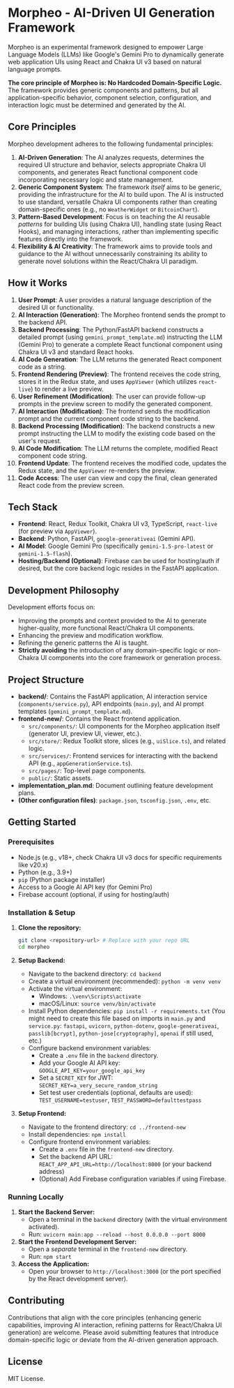 # Morpheo - AI-Driven UI Generation Framework

Morpheo is an experimental framework designed to empower Large Language Models (LLMs) like Google's Gemini Pro to dynamically generate web application UIs using React and Chakra UI v3 based on natural language prompts.

**The core principle of Morpheo is: No Hardcoded Domain-Specific Logic.** The framework provides generic components and patterns, but all application-specific behavior, component selection, configuration, and interaction logic must be determined and generated by the AI.

## Core Principles

Morpheo development adheres to the following fundamental principles:

1.  **AI-Driven Generation**: The AI analyzes requests, determines the required UI structure and behavior, selects appropriate Chakra UI components, and generates React functional component code incorporating necessary logic and state management.
2.  **Generic Component System**: The framework *itself* aims to be generic, providing the infrastructure for the AI to build upon. The AI is instructed to use standard, versatile Chakra UI components rather than creating domain-specific ones (e.g., no `WeatherWidget` or `BitcoinChart`).
3.  **Pattern-Based Development**: Focus is on teaching the AI reusable *patterns* for building UIs (using Chakra UI), handling state (using React Hooks), and managing interactions, rather than implementing specific features directly into the framework.
4.  **Flexibility & AI Creativity**: The framework aims to provide tools and guidance to the AI without unnecessarily constraining its ability to generate novel solutions within the React/Chakra UI paradigm.

## How it Works

1.  **User Prompt**: A user provides a natural language description of the desired UI or functionality.
2.  **AI Interaction (Generation)**: The Morpheo frontend sends the prompt to the backend API.
3.  **Backend Processing**: The Python/FastAPI backend constructs a detailed prompt (using `gemini_prompt_template.md`) instructing the LLM (Gemini Pro) to generate a complete React functional component using Chakra UI v3 and standard React hooks.
4.  **AI Code Generation**: The LLM returns the generated React component code as a string.
5.  **Frontend Rendering (Preview)**: The frontend receives the code string, stores it in the Redux state, and uses `AppViewer` (which utilizes `react-live`) to render a live preview.
6.  **User Refinement (Modification)**: The user can provide follow-up prompts in the preview screen to modify the generated component.
7.  **AI Interaction (Modification)**: The frontend sends the modification prompt and the current component code string to the backend.
8.  **Backend Processing (Modification)**: The backend constructs a new prompt instructing the LLM to modify the existing code based on the user's request.
9.  **AI Code Modification**: The LLM returns the complete, modified React component code string.
10. **Frontend Update**: The frontend receives the modified code, updates the Redux state, and the `AppViewer` re-renders the preview.
11. **Code Access**: The user can view and copy the final, clean generated React code from the preview screen.

## Tech Stack

*   **Frontend**: React, Redux Toolkit, Chakra UI v3, TypeScript, `react-live` (for preview via `AppViewer`).
*   **Backend**: Python, FastAPI, `google-generativeai` (Gemini API).
*   **AI Model**: Google Gemini Pro (specifically `gemini-1.5-pro-latest` or `gemini-1.5-flash`).
*   **Hosting/Backend (Optional)**: Firebase can be used for hosting/auth if desired, but the core backend logic resides in the FastAPI application.

## Development Philosophy

Development efforts focus on:

*   Improving the prompts and context provided to the AI to generate higher-quality, more functional React/Chakra UI components.
*   Enhancing the preview and modification workflow.
*   Refining the generic patterns the AI is taught.
*   **Strictly avoiding** the introduction of any domain-specific logic or non-Chakra UI components into the core framework or generation process.

## Project Structure

*   **backend/**: Contains the FastAPI application, AI interaction service (`components/service.py`), API endpoints (`main.py`), and AI prompt templates (`gemini_prompt_template.md`).
*   **frontend-new/**: Contains the React frontend application.
    *   `src/components/`: UI components for the Morpheo application itself (generator UI, preview UI, viewer, etc.).
    *   `src/store/`: Redux Toolkit store, slices (e.g., `uiSlice.ts`), and related logic.
    *   `src/services/`: Frontend services for interacting with the backend API (e.g., `appGenerationService.ts`).
    *   `src/pages/`: Top-level page components.
    *   `public/`: Static assets.
*   **implementation_plan.md**: Document outlining feature development plans.
*   **(Other configuration files)**: `package.json`, `tsconfig.json`, `.env`, etc.

## Getting Started

### Prerequisites

*   Node.js (e.g., v18+, check Chakra UI v3 docs for specific requirements like v20.x)
*   Python (e.g., 3.9+)
*   `pip` (Python package installer)
*   Access to a Google AI API key (for Gemini Pro)
*   Firebase account (optional, if using for hosting/auth)

### Installation & Setup

1.  **Clone the repository:**
    ```bash
    git clone <repository-url> # Replace with your repo URL
    cd morpheo
    ```
2.  **Setup Backend:**
    *   Navigate to the backend directory: `cd backend`
    *   Create a virtual environment (recommended): `python -m venv venv`
    *   Activate the virtual environment:
        *   Windows: `.\venv\Scripts\activate`
        *   macOS/Linux: `source venv/bin/activate`
    *   Install Python dependencies: `pip install -r requirements.txt` (You might need to create this file based on imports in `main.py` and `service.py`: `fastapi`, `uvicorn`, `python-dotenv`, `google-generativeai`, `passlib[bcrypt]`, `python-jose[cryptography]`, `openai` if still used, etc.)
    *   Configure backend environment variables:
        *   Create a `.env` file in the `backend` directory.
        *   Add your Google AI API key: `GOOGLE_API_KEY=your_google_api_key`
        *   Set a `SECRET_KEY` for JWT: `SECRET_KEY=a_very_secure_random_string`
        *   Set test user credentials (optional, defaults are used): `TEST_USERNAME=testuser`, `TEST_PASSWORD=defaulttestpass`

3.  **Setup Frontend:**
    *   Navigate to the frontend directory: `cd ../frontend-new`
    *   Install dependencies: `npm install`
    *   Configure frontend environment variables:
        *   Create a `.env` file in the `frontend-new` directory.
        *   Set the backend API URL: `REACT_APP_API_URL=http://localhost:8000` (or your backend address)
        *   (Optional) Add Firebase configuration variables if using Firebase.

### Running Locally

1.  **Start the Backend Server:**
    *   Open a terminal in the `backend` directory (with the virtual environment activated).
    *   Run: `uvicorn main:app --reload --host 0.0.0.0 --port 8000`
2.  **Start the Frontend Development Server:**
    *   Open a *separate* terminal in the `frontend-new` directory.
    *   Run: `npm start`
3.  **Access the Application:**
    *   Open your browser to `http://localhost:3000` (or the port specified by the React development server).

## Contributing

Contributions that align with the core principles (enhancing generic capabilities, improving AI interaction, refining patterns for React/Chakra UI generation) are welcome. Please avoid submitting features that introduce domain-specific logic or deviate from the AI-driven generation approach.

## License

MIT License. 